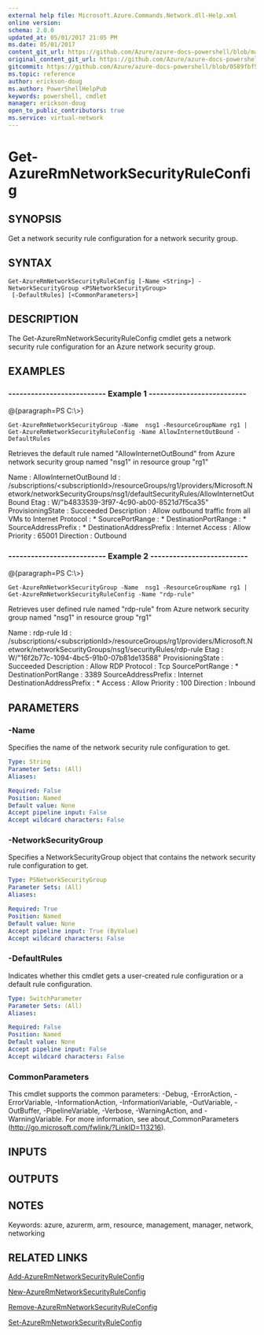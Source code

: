 ```yaml
---
external help file: Microsoft.Azure.Commands.Network.dll-Help.xml
online version:
schema: 2.0.0
updated_at: 05/01/2017 21:05 PM
ms.date: 05/01/2017
content_git_url: https://github.com/Azure/azure-docs-powershell/blob/master/azureps-cmdlets-docs/ResourceManager/AzureRM.Network/v2.2.0/Get-AzureRmNetworkSecurityRuleConfig.md
original_content_git_url: https://github.com/Azure/azure-docs-powershell/blob/master/azureps-cmdlets-docs/ResourceManager/AzureRM.Network/v2.2.0/Get-AzureRmNetworkSecurityRuleConfig.md
gitcommit: https://github.com/Azure/azure-docs-powershell/blob/0589fbf53d27e39e0cf445261d29c64fb0859d62
ms.topic: reference
author: erickson-doug
ms.author: PowerShellHelpPub
keywords: powershell, cmdlet
manager: erickson-doug
open_to_public_contributors: true
ms.service: virtual-network
---
```


# Get-AzureRmNetworkSecurityRuleConfig

## SYNOPSIS
Get a network security rule configuration for a network security group.

## SYNTAX

```
Get-AzureRmNetworkSecurityRuleConfig [-Name <String>] -NetworkSecurityGroup <PSNetworkSecurityGroup>
 [-DefaultRules] [<CommonParameters>]
```

## DESCRIPTION
The Get-AzureRmNetworkSecurityRuleConfig cmdlet gets a network security rule configuration for an Azure network security group.

## EXAMPLES

### --------------------------  Example 1  --------------------------
@{paragraph=PS C:\\\>}





```
Get-AzureRmNetworkSecurityGroup -Name  nsg1 -ResourceGroupName rg1 | Get-AzureRmNetworkSecurityRuleConfig -Name AllowInternetOutBound -DefaultRules
```

Retrieves the default rule named "AllowInternetOutBound" from Azure network security group named "nsg1" in resource group "rg1"

Name                     : AllowInternetOutBound
Id                       : /subscriptions/\<subscriptionId\>/resourceGroups/rg1/providers/Microsoft.N
                           etwork/networkSecurityGroups/nsg1/defaultSecurityRules/AllowInternetOutBound
Etag                     : W/"b4833539-3f97-4c90-ab00-8521d7f5ca35"
ProvisioningState        : Succeeded
Description              : Allow outbound traffic from all VMs to Internet
Protocol                 : *
SourcePortRange          : *
DestinationPortRange     : *
SourceAddressPrefix      : *
DestinationAddressPrefix : Internet
Access                   : Allow
Priority                 : 65001
Direction                : Outbound

### --------------------------  Example 2  --------------------------
@{paragraph=PS C:\\\>}





```
Get-AzureRmNetworkSecurityGroup -Name  nsg1 -ResourceGroupName rg1 | Get-AzureRmNetworkSecurityRuleConfig -Name "rdp-rule"
```

Retrieves user defined rule named "rdp-rule" from Azure network security group named "nsg1" in resource group "rg1"

Name                     : rdp-rule
Id                       : /subscriptions/\<subscriptionId\>/resourceGroups/rg1/providers/Microsoft.N
                           etwork/networkSecurityGroups/nsg1/securityRules/rdp-rule
Etag                     : W/"16f2b77c-1094-4bc5-91b0-07b81de13588"
ProvisioningState        : Succeeded
Description              : Allow RDP
Protocol                 : Tcp
SourcePortRange          : *
DestinationPortRange     : 3389
SourceAddressPrefix      : Internet
DestinationAddressPrefix : *
Access                   : Allow
Priority                 : 100
Direction                : Inbound

## PARAMETERS

### -Name
Specifies the name of the network security rule configuration to get.

```yaml
Type: String
Parameter Sets: (All)
Aliases: 

Required: False
Position: Named
Default value: None
Accept pipeline input: False
Accept wildcard characters: False
```

### -NetworkSecurityGroup
Specifies a NetworkSecurityGroup object that contains the network security rule configuration to get.

```yaml
Type: PSNetworkSecurityGroup
Parameter Sets: (All)
Aliases: 

Required: True
Position: Named
Default value: None
Accept pipeline input: True (ByValue)
Accept wildcard characters: False
```

### -DefaultRules
Indicates whether this cmdlet gets a user-created rule configuration or a default rule configuration.

```yaml
Type: SwitchParameter
Parameter Sets: (All)
Aliases: 

Required: False
Position: Named
Default value: None
Accept pipeline input: False
Accept wildcard characters: False
```

### CommonParameters
This cmdlet supports the common parameters: -Debug, -ErrorAction, -ErrorVariable, -InformationAction, -InformationVariable, -OutVariable, -OutBuffer, -PipelineVariable, -Verbose, -WarningAction, and -WarningVariable. For more information, see about_CommonParameters (http://go.microsoft.com/fwlink/?LinkID=113216).

## INPUTS

## OUTPUTS

## NOTES
Keywords: azure, azurerm, arm, resource, management, manager, network, networking

## RELATED LINKS

[Add-AzureRmNetworkSecurityRuleConfig]()

[New-AzureRmNetworkSecurityRuleConfig]()

[Remove-AzureRmNetworkSecurityRuleConfig]()

[Set-AzureRmNetworkSecurityRuleConfig]()

